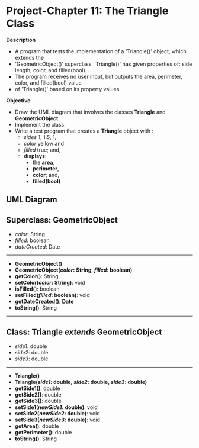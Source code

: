 # Project-Chapter 11: The Triangle Class
**Description**
* A program that tests the implementation of a 'Triangle()' object, which extends the
* 'GeometricObject()' superclass. 'Triangle()' has given properties of: side length, color, and filled(bool).
* The program receives no user input, but outputs the area, perimeter, color, and filled(bool) value
* of 'Triangle()' based on its property values.

**Objective**
* Draw the UML diagram that involves the classes __Triangle__ and __GeometricObject__. 
* Implement the class.
* Write a test program that creates a __Triangle__ object with :
  * _sides_ 1, 1.5, 1, 
  * _color_ yellow and 
  * _filled_ true; and, 
  * **displays**: 
    * the **area**, 
    * **perimeter**, 
    * **color**; and,
    * **filled(bool)**

## UML Diagram

Superclass: __GeometricObject__
---
- _color_: String
- _filled_: boolean
- _dateCreated_: Date
---
+ __GeometricObject()__ <!-- no-arg constructor -->
+ __GeometricObject(_color_: String, _filled_: boolean)__ <!-- constructor takes 'color', and 'filled' args -->
+ __getColor()__: String
+ __setColor(_color_: String)__: void
+ __isFilled()__: boolean
+ __setFilled(_filled_: boolean)__: void
+ __getDateCreated()__: __Date__
+ __toString()__: String
---
Class: __Triangle__ *extends* __GeometricObject__
---
- _side1_: double
- _side2_: double
- _side3_: double
---
+ __Triangle()__ <!-- no-arg constructor -->
+ __Triangle(_side1_: double, _side2_: double, _side3_: double)__ <!-- constructor takes 'side1...3' args -->
+ __getSide1()__: double
+ __getSide2()__: double
+ __getSide3()__: double
+ __setSide1(_newSide1_: double)__: void
+ __setSide2(_newSide2_: double)__: void
+ __setSide3(_newSide3_: double)__: void
+ __getArea()__: double
+ __getPerimeter()__: double
+ __toString()__: String
